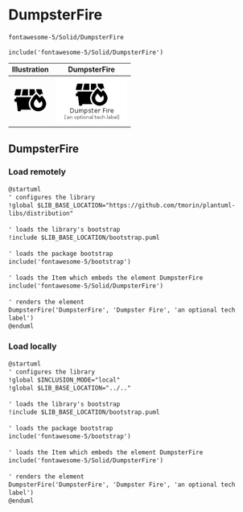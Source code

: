 # DumpsterFire


```text
fontawesome-5/Solid/DumpsterFire
```

```text
include('fontawesome-5/Solid/DumpsterFire')
```



| Illustration | DumpsterFire |
| :---: | :---: |
| ![illustration for Illustration](../../fontawesome-5/Solid/DumpsterFire.png) | ![illustration for DumpsterFire](../../fontawesome-5/Solid/DumpsterFire.Local.png) |




## DumpsterFire

### Load remotely
```plantuml
@startuml
' configures the library
!global $LIB_BASE_LOCATION="https://github.com/tmorin/plantuml-libs/distribution"

' loads the library's bootstrap
!include $LIB_BASE_LOCATION/bootstrap.puml

' loads the package bootstrap
include('fontawesome-5/bootstrap')

' loads the Item which embeds the element DumpsterFire
include('fontawesome-5/Solid/DumpsterFire')

' renders the element
DumpsterFire('DumpsterFire', 'Dumpster Fire', 'an optional tech label')
@enduml
```

### Load locally
```plantuml
@startuml
' configures the library
!global $INCLUSION_MODE="local"
!global $LIB_BASE_LOCATION="../.."

' loads the library's bootstrap
!include $LIB_BASE_LOCATION/bootstrap.puml

' loads the package bootstrap
include('fontawesome-5/bootstrap')

' loads the Item which embeds the element DumpsterFire
include('fontawesome-5/Solid/DumpsterFire')

' renders the element
DumpsterFire('DumpsterFire', 'Dumpster Fire', 'an optional tech label')
@enduml
```

